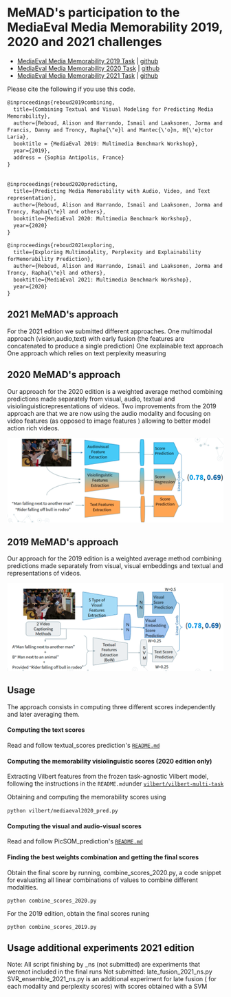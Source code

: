 # MeMAD's participation to the MediaEval Media Memorability 2019, 2020 and 2021 challenges

 - [MediaEval Media Memorability 2019 Task](http://www.multimediaeval.org/mediaeval2019/memorability/) | [github](https://github.com/multimediaeval/2019-Predicting-Media-Memorability-Task)
 - [MediaEval Media Memorability 2020 Task](https://multimediaeval.github.io/editions/2020/tasks/memorability/) | [github](https://github.com/multimediaeval/2020-Predicting-Media-Memorability-Task)
 - [MediaEval Media Memorability 2021 Task](https://multimediaeval.github.io/editions/2021/tasks/memorability/) | [github](https://github.com/multimediaeval/2021-Predicting-Media-Memorability-Task)


Please cite the following if you use this code.
```
@inproceedings{reboud2019combining,
  title={Combining Textual and Visual Modeling for Predicting Media Memorability},
  author={Reboud, Alison and Harrando, Ismail and Laaksonen, Jorma and Francis, Danny and Troncy, Rapha{\"e}l and Mantec{\'o}n, H{\'e}ctor Laria},
  booktitle = {MediaEval 2019: Multimedia Benchmark Workshop},
  year={2019},
  address = {Sophia Antipolis, France}
}


```


```
@inproceedings{reboud2020predicting,
  title={Predicting Media Memorability with Audio, Video, and Text representation},
  author={Reboud, Alison and Harrando, Ismail and Laaksonen, Jorma and Troncy, Rapha{\"e}l and others},
  booktitle={MediaEval 2020: Multimedia Benchmark Workshop},
  year={2020}
}
```
```
@inproceedings{reboud2021exploring,
  title={Exploring Multimodality, Perplexity and Explainability forMemorability Prediction},
  author={Reboud, Alison and Harrando, Ismail and Laaksonen, Jorma and Troncy, Rapha{\"e}l and others},
  booktitle={MediaEval 2021: Multimedia Benchmark Workshop},
  year={2020}
}
```
## 2021 MeMAD's approach
For the 2021 edition we submitted different approaches.
One multimodal approach (vision,audio,text) with early fusion (the features are concatenated to produce a single prediction)
One explainable text approach
One approach which relies on text perplexity measuring

## 2020 MeMAD's approach

Our approach for the 2020 edition is a weighted average method combining predictions made separately from visual, audio, textual and visiolinguisticrepresentations of videos. Two improvements from the 2019 approach are that we are now using the audio modality and focusing on video features (as opposed to image features ) allowing to better model action rich videos.

![Model architecture](./images/2020_architecture.png)


## 2019 MeMAD's approach


Our approach for the 2019 edition is a weighted average method combining predictions made separately from visual, visual embeddings  and textual and representations of videos.

![Model architecture](./images/2019_architecture.png)




## Usage

The approach consists in computing three different scores independently and later averaging them. 


#### Computing the text scores

Read and follow textual_scores prediction's [`README.md`](./textual_scores/)


#### Computing the memorability visiolinguistic scores (2020 edition only)

 Extracting Vilbert features from the frozen task-agnostic Vilbert model, following the instructions in the  `README.md`under 
[`vilbert/vilbert-multi-task`](./vilbert/vilbert-multi-task-master/)




Obtaining  and computing the memorability scores using 

``` python vilbert/mediaeval2020_pred.py ```


#### Computing the visual and audio-visual scores

Read and follow PicSOM_prediction's [`README.md`](./PicSOM_prediction/)

#### Finding the best weights combination and getting the final scores


Obtain the final score by running, combine_scores_2020.py, a code snippet for evaluating all linear combinations of values to combine different modalities.

```
python combine_scores_2020.py
```

For the 2019 edition, obtain the final scores runing
```
python combine_scores_2019.py
```


## Usage additional experiments 2021 edition

Note: All script finishing by _ns (not submitted) are experiments that werenot included in the final runs
Not submitted: 
late_fusion_2021_ns.py
SVR_ensemble_2021_ns.py is an additional experiment for late fusion ( for each modality and perplexity scores) with scores obtained with a SVM 
